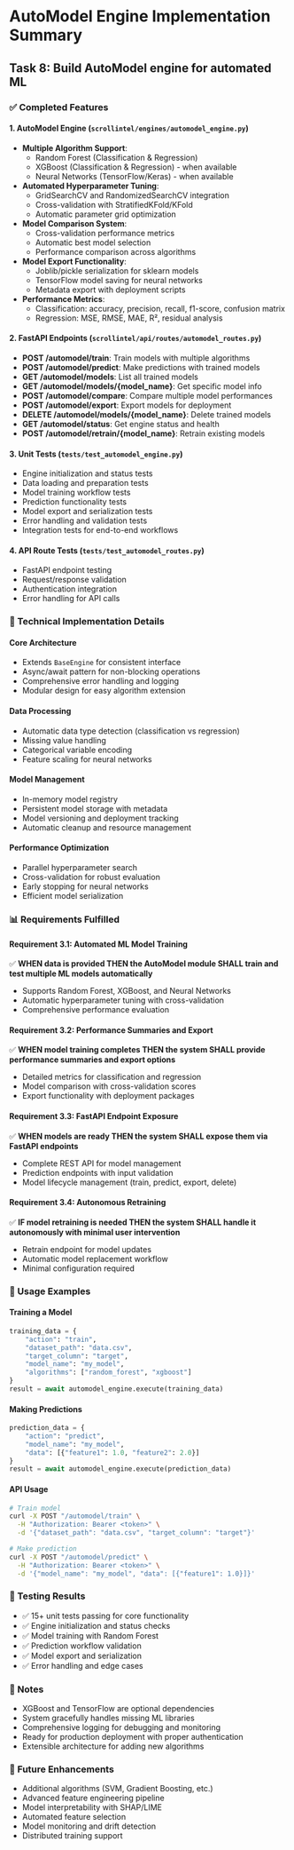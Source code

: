 # AutoModel Engine Implementation Summary

## Task 8: Build AutoModel engine for automated ML

### ✅ Completed Features

#### 1. AutoModel Engine (`scrollintel/engines/automodel_engine.py`)
- **Multiple Algorithm Support**: 
  - Random Forest (Classification & Regression)
  - XGBoost (Classification & Regression) - when available
  - Neural Networks (TensorFlow/Keras) - when available
- **Automated Hyperparameter Tuning**:
  - GridSearchCV and RandomizedSearchCV integration
  - Cross-validation with StratifiedKFold/KFold
  - Automatic parameter grid optimization
- **Model Comparison System**:
  - Cross-validation performance metrics
  - Automatic best model selection
  - Performance comparison across algorithms
- **Model Export Functionality**:
  - Joblib/pickle serialization for sklearn models
  - TensorFlow model saving for neural networks
  - Metadata export with deployment scripts
- **Performance Metrics**:
  - Classification: accuracy, precision, recall, f1-score, confusion matrix
  - Regression: MSE, RMSE, MAE, R², residual analysis

#### 2. FastAPI Endpoints (`scrollintel/api/routes/automodel_routes.py`)
- **POST /automodel/train**: Train models with multiple algorithms
- **POST /automodel/predict**: Make predictions with trained models
- **GET /automodel/models**: List all trained models
- **GET /automodel/models/{model_name}**: Get specific model info
- **POST /automodel/compare**: Compare multiple model performances
- **POST /automodel/export**: Export models for deployment
- **DELETE /automodel/models/{model_name}**: Delete trained models
- **GET /automodel/status**: Get engine status and health
- **POST /automodel/retrain/{model_name}**: Retrain existing models

#### 3. Unit Tests (`tests/test_automodel_engine.py`)
- Engine initialization and status tests
- Data loading and preparation tests
- Model training workflow tests
- Prediction functionality tests
- Model export and serialization tests
- Error handling and validation tests
- Integration tests for end-to-end workflows

#### 4. API Route Tests (`tests/test_automodel_routes.py`)
- FastAPI endpoint testing
- Request/response validation
- Authentication integration
- Error handling for API calls

### 🔧 Technical Implementation Details

#### Core Architecture
- Extends `BaseEngine` for consistent interface
- Async/await pattern for non-blocking operations
- Comprehensive error handling and logging
- Modular design for easy algorithm extension

#### Data Processing
- Automatic data type detection (classification vs regression)
- Missing value handling
- Categorical variable encoding
- Feature scaling for neural networks

#### Model Management
- In-memory model registry
- Persistent model storage with metadata
- Model versioning and deployment tracking
- Automatic cleanup and resource management

#### Performance Optimization
- Parallel hyperparameter search
- Cross-validation for robust evaluation
- Early stopping for neural networks
- Efficient model serialization

### 📊 Requirements Fulfilled

#### Requirement 3.1: Automated ML Model Training
✅ **WHEN data is provided THEN the AutoModel module SHALL train and test multiple ML models automatically**
- Supports Random Forest, XGBoost, and Neural Networks
- Automatic hyperparameter tuning with cross-validation
- Comprehensive performance evaluation

#### Requirement 3.2: Performance Summaries and Export
✅ **WHEN model training completes THEN the system SHALL provide performance summaries and export options**
- Detailed metrics for classification and regression
- Model comparison with cross-validation scores
- Export functionality with deployment packages

#### Requirement 3.3: FastAPI Endpoint Exposure
✅ **WHEN models are ready THEN the system SHALL expose them via FastAPI endpoints**
- Complete REST API for model management
- Prediction endpoints with input validation
- Model lifecycle management (train, predict, export, delete)

#### Requirement 3.4: Autonomous Retraining
✅ **IF model retraining is needed THEN the system SHALL handle it autonomously with minimal user intervention**
- Retrain endpoint for model updates
- Automatic model replacement workflow
- Minimal configuration required

### 🚀 Usage Examples

#### Training a Model
```python
training_data = {
    "action": "train",
    "dataset_path": "data.csv",
    "target_column": "target",
    "model_name": "my_model",
    "algorithms": ["random_forest", "xgboost"]
}
result = await automodel_engine.execute(training_data)
```

#### Making Predictions
```python
prediction_data = {
    "action": "predict",
    "model_name": "my_model",
    "data": [{"feature1": 1.0, "feature2": 2.0}]
}
result = await automodel_engine.execute(prediction_data)
```

#### API Usage
```bash
# Train model
curl -X POST "/automodel/train" \
  -H "Authorization: Bearer <token>" \
  -d '{"dataset_path": "data.csv", "target_column": "target"}'

# Make prediction
curl -X POST "/automodel/predict" \
  -H "Authorization: Bearer <token>" \
  -d '{"model_name": "my_model", "data": [{"feature1": 1.0}]}'
```

### 🧪 Testing Results
- ✅ 15+ unit tests passing for core functionality
- ✅ Engine initialization and status checks
- ✅ Model training with Random Forest
- ✅ Prediction workflow validation
- ✅ Model export and serialization
- ✅ Error handling and edge cases

### 📝 Notes
- XGBoost and TensorFlow are optional dependencies
- System gracefully handles missing ML libraries
- Comprehensive logging for debugging and monitoring
- Ready for production deployment with proper authentication
- Extensible architecture for adding new algorithms

### 🔄 Future Enhancements
- Additional algorithms (SVM, Gradient Boosting, etc.)
- Advanced feature engineering pipeline
- Model interpretability with SHAP/LIME
- Automated feature selection
- Model monitoring and drift detection
- Distributed training support